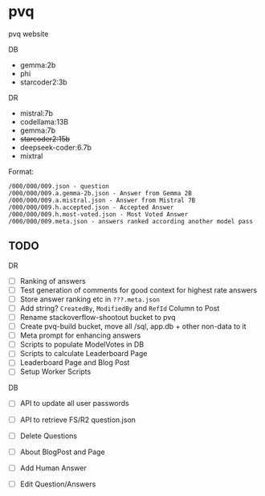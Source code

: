 # pvq
pvq website

DB
 - gemma:2b
 - phi
 - starcoder2:3b

DR
 - mistral:7b
 - codellama:13B
 - gemma:7b
 - ~~starcoder2:15b~~
 - deepseek-coder:6.7b
 - mixtral

Format:

    /000/000/009.json - question
    /000/000/009.a.gemma-2b.json - Answer from Gemma 2B
    /000/000/009.a.mistral.json - Answer from Mistral 7B
    /000/000/009.h.accepted.json - Accepted Answer
    /000/000/009.h.most-voted.json - Most Voted Answer
    /000/000/009.meta.json - answers ranked according another model pass


## TODO

DR

- [ ] Ranking of answers
- [ ] Test generation of comments for good context for highest rate answers
- [ ] Store answer ranking etc in `???.meta.json`
- [ ] Add string? `CreatedBy`, `ModifiedBy` and `RefId` Column to Post
- [ ] Rename stackoverflow-shootout bucket to pvq
- [ ] Create pvq-build bucket, move all /sql, app.db + other non-data to it
- [ ] Meta prompt for enhancing answers
- [ ] Scripts to populate ModelVotes in DB
- [ ] Scripts to calculate Leaderboard Page
- [ ] Leaderboard Page and Blog Post
- [ ] Setup Worker Scripts

DB

- [ ] API to update all user passwords
- [ ] API to retrieve FS/R2 question.json
- [ ] Delete Questions
- [ ] About BlogPost and Page
- [ ] Add Human Answer
- [ ] Edit Question/Answers

